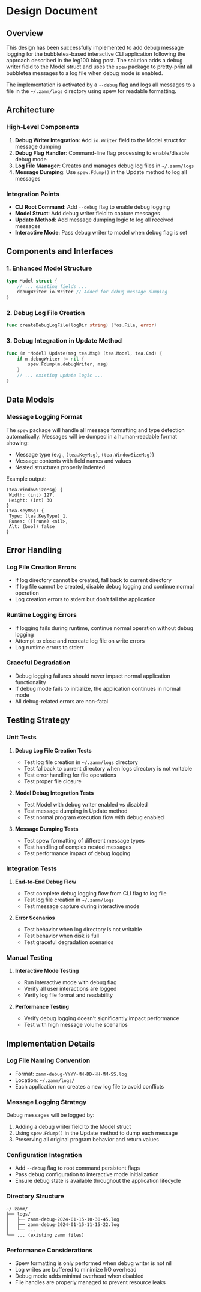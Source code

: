 # Design Document

## Overview

This design has been successfully implemented to add debug message logging for the bubbletea-based interactive CLI application following the approach described in the leg100 blog post. The solution adds a debug writer field to the Model struct and uses the `spew` package to pretty-print all bubbletea messages to a log file when debug mode is enabled.

The implementation is activated by a `--debug` flag and logs all messages to a file in the `~/.zamm/logs` directory using spew for readable formatting.

## Architecture

### High-Level Components

1. **Debug Writer Integration**: Add `io.Writer` field to the Model struct for message dumping
2. **Debug Flag Handler**: Command-line flag processing to enable/disable debug mode  
3. **Log File Manager**: Creates and manages debug log files in `~/.zamm/logs`
4. **Message Dumping**: Use `spew.Fdump()` in the Update method to log all messages

### Integration Points

- **CLI Root Command**: Add `--debug` flag to enable debug logging
- **Model Struct**: Add debug writer field to capture messages
- **Update Method**: Add message dumping logic to log all received messages
- **Interactive Mode**: Pass debug writer to model when debug flag is set

## Components and Interfaces

### 1. Enhanced Model Structure

```go
type Model struct {
    // ... existing fields ...
    debugWriter io.Writer // Added for debug message dumping
}
```

### 2. Debug Log File Creation

```go
func createDebugLogFile(logDir string) (*os.File, error)
```

### 3. Debug Integration in Update Method

```go
func (m *Model) Update(msg tea.Msg) (tea.Model, tea.Cmd) {
    if m.debugWriter != nil {
        spew.Fdump(m.debugWriter, msg)
    }
    // ... existing update logic ...
}
```

## Data Models

### Message Logging Format

The `spew` package will handle all message formatting and type detection automatically. Messages will be dumped in a human-readable format showing:
- Message type (e.g., `(tea.KeyMsg)`, `(tea.WindowSizeMsg)`)
- Message contents with field names and values
- Nested structures properly indented

Example output:
```
(tea.WindowSizeMsg) {
 Width: (int) 127,
 Height: (int) 30
}
(tea.KeyMsg) {
 Type: (tea.KeyType) 1,
 Runes: ([]rune) <nil>,
 Alt: (bool) false
}
```

## Error Handling

### Log File Creation Errors
- If log directory cannot be created, fall back to current directory
- If log file cannot be created, disable debug logging and continue normal operation
- Log creation errors to stderr but don't fail the application

### Runtime Logging Errors
- If logging fails during runtime, continue normal operation without debug logging
- Attempt to close and recreate log file on write errors
- Log runtime errors to stderr

### Graceful Degradation
- Debug logging failures should never impact normal application functionality
- If debug mode fails to initialize, the application continues in normal mode
- All debug-related errors are non-fatal

## Testing Strategy

### Unit Tests
1. **Debug Log File Creation Tests**
   - Test log file creation in `~/.zamm/logs` directory
   - Test fallback to current directory when logs directory is not writable
   - Test error handling for file operations
   - Test proper file closure

2. **Model Debug Integration Tests**
   - Test Model with debug writer enabled vs disabled
   - Test message dumping in Update method
   - Test normal program execution flow with debug enabled

3. **Message Dumping Tests**
   - Test spew formatting of different message types
   - Test handling of complex nested messages
   - Test performance impact of debug logging

### Integration Tests
1. **End-to-End Debug Flow**
   - Test complete debug logging flow from CLI flag to log file
   - Test log file creation in `~/.zamm/logs`
   - Test message capture during interactive mode

2. **Error Scenarios**
   - Test behavior when log directory is not writable
   - Test behavior when disk is full
   - Test graceful degradation scenarios

### Manual Testing
1. **Interactive Mode Testing**
   - Run interactive mode with debug flag
   - Verify all user interactions are logged
   - Verify log file format and readability

2. **Performance Testing**
   - Verify debug logging doesn't significantly impact performance
   - Test with high message volume scenarios

## Implementation Details

### Log File Naming Convention
- Format: `zamm-debug-YYYY-MM-DD-HH-MM-SS.log`
- Location: `~/.zamm/logs/`
- Each application run creates a new log file to avoid conflicts

### Message Logging Strategy
Debug messages will be logged by:
1. Adding a debug writer field to the Model struct
2. Using `spew.Fdump()` in the Update method to dump each message
3. Preserving all original program behavior and return values

### Configuration Integration
- Add `--debug` flag to root command persistent flags
- Pass debug configuration to interactive mode initialization
- Ensure debug state is available throughout the application lifecycle

### Directory Structure
```
~/.zamm/
├── logs/
│   ├── zamm-debug-2024-01-15-10-30-45.log
│   ├── zamm-debug-2024-01-15-11-15-22.log
│   └── ...
└── ... (existing zamm files)
```

### Performance Considerations
- Spew formatting is only performed when debug writer is not nil
- Log writes are buffered to minimize I/O overhead
- Debug mode adds minimal overhead when disabled
- File handles are properly managed to prevent resource leaks